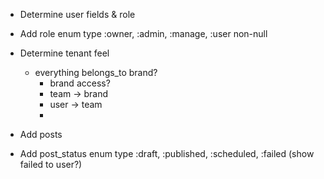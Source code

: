 - Determine user fields & role
- Add role enum type :owner, :admin, :manage, :user non-null
- Determine tenant feel
  - everything belongs_to brand?
    - brand access?
    - team -> brand
    - user -> team
    -

- Add posts
- Add post_status enum type :draft, :published, :scheduled, :failed (show failed to user?)
